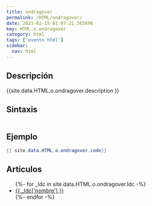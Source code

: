 ```yaml
---
title: ondragover
permalink: /HTML/ondragover/
date: 2021-02-15 01:07:21.565696
key: HTML.o.ondragover
category: html
tags: ['evento html']
sidebar: 
  nav: html
---
```


## Descripción
{{site.data.HTML.o.ondragover.description }}

## Sintaxis
~~~html
~~~

## Ejemplo
~~~java
{{ site.data.HTML.o.ondragover.code}}
~~~

## Artículos
<ul>
{%- for _ldc in site.data.HTML.o.ondragover.ldc -%}
   <li>
       <a href="{{_ldc['url'] }}">{{ _ldc['nombre'] }}</a>
   </li>
{%- endfor -%}
</ul>
